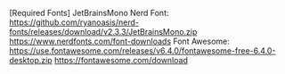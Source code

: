 [Required Fonts]
    JetBrainsMono Nerd Font:  
        https://github.com/ryanoasis/nerd-fonts/releases/download/v2.3.3/JetBrainsMono.zip
        https://www.nerdfonts.com/font-downloads 
    Font Awesome:  
        https://use.fontawesome.com/releases/v6.4.0/fontawesome-free-6.4.0-desktop.zip
        https://fontawesome.com/download
